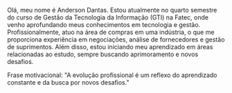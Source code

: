 Olá, meu nome é Anderson Dantas. Estou atualmente no quarto semestre do curso de Gestão da Tecnologia da Informação (GTI) na Fatec, onde venho aprofundando meus conhecimentos em tecnologia e gestão. Profissionalmente, atuo na área de compras em uma indústria, o que me proporciona experiência em negociações, análise de fornecedores e gestão de suprimentos. Além disso, estou iniciando meu aprendizado em áreas relacionadas ao estudo, sempre buscando aprimoramento e novos desafios.

Frase motivacional:
"A evolução profissional é um reflexo do aprendizado constante e da busca por novos desafios." 

